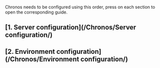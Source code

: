 Chronos needs to be configured using this order, press on each section to open the corresponding guide.

## [1. Server configuration](/Chronos/Server configuration/)

## [2. Environment configuration](/Chronos/Environment configuration/)
